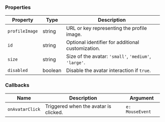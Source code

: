 ### Properties

| Property       | Type    | Description                                           |
| -------------- | ------- | ----------------------------------------------------- |
| `profileImage` | string  | URL or key representing the profile image.            |
| `id`           | string  | Optional identifier for additional customization.     |
| `size`         | string  | Size of the avatar: `'small'`, `'medium'`, `'large'`. |
| `disabled`     | boolean | Disable the avatar interaction if `true`.             |

### Callbacks

| Name            | Description                           | Argument        |
| --------------- | ------------------------------------- | --------------- |
| `onAvatarClick` | Triggered when the avatar is clicked. | `e: MouseEvent` |
